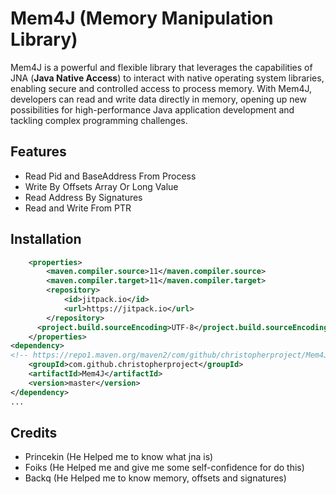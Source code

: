 # Mem4J (Memory Manipulation Library)

Mem4J is a powerful and flexible library that leverages the capabilities of JNA (**Java Native Access**) to interact with native operating system libraries, enabling secure and controlled access to process memory. With Mem4J, developers can read and write data directly in memory, opening up new possibilities for high-performance Java application development and tackling complex programming challenges.

## Features

- Read Pid and BaseAddress From Process 
- Write By Offsets Array Or Long Value
- Read Address By Signatures
- Read and Write From PTR

## Installation
```xml
    <properties>
        <maven.compiler.source>11</maven.compiler.source>
        <maven.compiler.target>11</maven.compiler.target>
        <repository>
            <id>jitpack.io</id>
            <url>https://jitpack.io</url>
        </repository>
      <project.build.sourceEncoding>UTF-8</project.build.sourceEncoding>
    </properties>
<dependency>
<!-- https://repo1.maven.org/maven2/com/github/christopherproject/Mem4J/ -->
    <groupId>com.github.christopherproject</groupId>
    <artifactId>Mem4J</artifactId>
    <version>master</version>
</dependency>
...
```

## Credits

- Princekin (He Helped me to know what jna is)
- Foiks (He Helped me and give me some self-confidence for do this)
- Backq (He Helped me to know memory, offsets and signatures)
